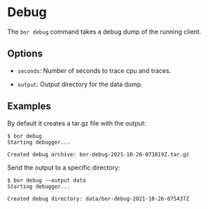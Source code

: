 
# Debug

The ```bor debug``` command takes a debug dump of the running client.

## Options

- ```seconds```: Number of seconds to trace cpu and traces.

- ```output```: Output directory for the data dump.

## Examples

By default it creates a tar.gz file with the output:

```
$ bor debug
Starting debugger...                                                                                 
                                                                                                     
Created debug archive: bor-debug-2021-10-26-073819Z.tar.gz
```

Send the output to a specific directory:

```
$ bor debug --output data
Starting debugger...

Created debug directory: data/bor-debug-2021-10-26-075437Z
```
